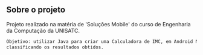 <!-- SOBRE O PROJETO -->
## Sobre o projeto

Projeto realizado na matéria de 'Soluções Mobile' do curso de Engenharia da Computação da UNISATC.

```bash
Objetivo: utilizar Java para criar uma Calculadora de IMC, em Android Nativo, realizando os cálculos e
classificando os resultados obtidos.
```
